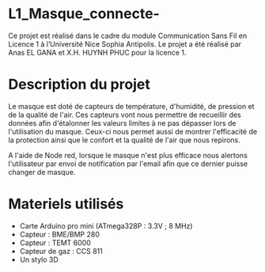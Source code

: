 # L1_Masque_connecte-
Ce projet est réalisé dans le cadre du module Communication Sans Fil en Licence 1 à l’Université Nice Sophia Antipolis.
Le projet a été réalisé par Anas EL GANA et X.H. HUYNH PHUC pour la licence 1.


# Description du projet
Le masque est doté de capteurs de température, d'humidité, de pression et de la qualité de l'air. Ces capteurs vont nous permettre de recueillir des données afin d'étalonner les valeurs limites à ne pas dépasser lors de l'utilisation du masque. Ceux-ci nous permet aussi de montrer l'efficacité de la protection ainsi que le confort et la qualité de l'air que nous repirons.

A l'aide de Node red, lorsque le masque n'est plus efficace nous alertons l'utilisateur par envoi de notification par l'email afin que ce dernier puisse changer de masque.

# Materiels utilisés
- Carte Arduino pro mini (ATmega328P : 3.3V ; 8 MHz)
- Capteur : BME/BMP 280
- Capteur : TEMT 6000
- Capteur de gaz : CCS 811
- Un stylo 3D

